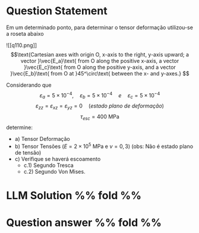 # Question Statement
Em um determinado ponto, para determinar o tensor deformação utilizou-se a roseta abaixo

![[q110.png]]
$$\text{Cartesian axes with origin O, x-axis to the right, y-axis upward; a vector }\vec{E_a}\text{ from O along the positive x-axis, a vector }\vec{E_c}\text{ from O along the positive y-axis, and a vector }\vec{E_b}\text{ from O at }45^\circ\text{ between the x- and y-axes.}
$$

Considerando que
$$
\varepsilon_a = 5\times10^{-4},\quad \varepsilon_b = 5\times10^{-4}\quad e\quad \varepsilon_c = 5\times10^{-4}
$$
$$
\varepsilon_{zz} = \varepsilon_{xz} = \varepsilon_{yz} = 0\quad(estado\ plano\ de\ deformação)
$$
$$
\tau_{esc} = 400\ \mathrm{MPa}
$$
determine:
- a) Tensor Deformação
- b) Tensor Tensões ($E = 2\times10^5\ \mathrm{MPa}$ e $\nu = 0,3$) (obs: Não é estado plano de tensão)
- c) Verifique se haverá escoamento
	- c.1) Segundo Tresca
	- c.2) Segundo Von Mises.



# LLM Solution %% fold %%


# Question answer %% fold %%
